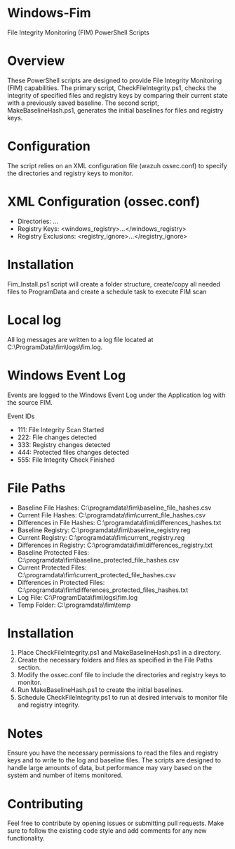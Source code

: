 # Windows-Fim
File Integrity Monitoring (FIM) PowerShell Scripts 

# Overview
These PowerShell scripts are designed to provide File Integrity Monitoring (FIM) capabilities. The primary script, CheckFileIntegrity.ps1, checks the integrity of specified files and registry keys by comparing their current state with a previously saved baseline. The second script, MakeBaselineHash.ps1, generates the initial baselines for files and registry keys.

# Configuration
The script relies on an XML configuration file (wazuh ossec.conf) to specify the directories and registry keys to monitor.

# XML Configuration (ossec.conf)
- Directories: <syscheck><directories>...</directories></syscheck>
- Registry Keys: <syscheck><windows_registry>...</windows_registry></syscheck>
- Registry Exclusions: <syscheck><registry_ignore>...</registry_ignore></syscheck>

# Installation
Fim_Install.ps1 script will create a folder structure, create/copy all needed files to ProgramData and create a schedule task to execute FIM scan

# Local log
All log messages are written to a log file located at C:\ProgramData\fim\logs\fim.log.

# Windows Event Log
Events are logged to the Windows Event Log under the Application log with the source FIM.

Event IDs
- 111: File Integrity Scan Started
- 222: File changes detected
- 333: Registry changes detected
- 444: Protected files changes detected
- 555: File Integrity Check Finished

# File Paths
- Baseline File Hashes: C:\programdata\fim\baseline_file_hashes.csv
- Current File Hashes: C:\programdata\fim\current_file_hashes.csv
- Differences in File Hashes: C:\programdata\fim\differences_hashes.txt
- Baseline Registry: C:\programdata\fim\baseline_registry.reg
- Current Registry: C:\programdata\fim\current_registry.reg
- Differences in Registry: C:\programdata\fim\differences_registry.txt
- Baseline Protected Files: C:\programdata\fim\baseline_protected_file_hashes.csv
- Current Protected Files: C:\programdata\fim\current_protected_file_hashes.csv
- Differences in Protected Files: C:\programdata\fim\differences_protected_files_hashes.txt
- Log File: C:\ProgramData\fim\logs\fim.log
- Temp Folder: C:\programdata\fim\temp

# Installation
1. Place CheckFileIntegrity.ps1 and MakeBaselineHash.ps1 in a directory.
2. Create the necessary folders and files as specified in the File Paths section.
3. Modify the ossec.conf file to include the directories and registry keys to monitor.
4. Run MakeBaselineHash.ps1 to create the initial baselines.
5. Schedule CheckFileIntegrity.ps1 to run at desired intervals to monitor file and registry integrity.

# Notes
Ensure you have the necessary permissions to read the files and registry keys and to write to the log and baseline files.
The scripts are designed to handle large amounts of data, but performance may vary based on the system and number of items monitored.

# Contributing
Feel free to contribute by opening issues or submitting pull requests. Make sure to follow the existing code style and add comments for any new functionality.